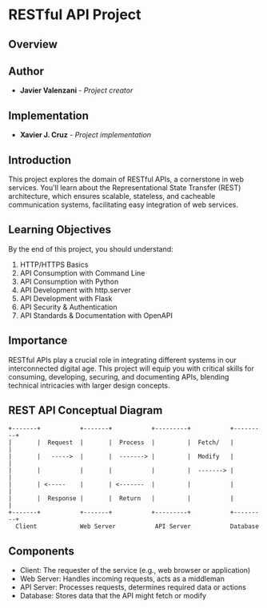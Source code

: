 # RESTful API Project

## Overview

## Author

* **Javier Valenzani** - *Project creator*

## Implementation

* **Xavier J. Cruz** - *Project implementation*

## Introduction
This project explores the domain of RESTful APIs, a cornerstone in web services. You'll learn about the Representational State Transfer (REST) architecture, which ensures scalable, stateless, and cacheable communication systems, facilitating easy integration of web services.

## Learning Objectives
By the end of this project, you should understand:

1. HTTP/HTTPS Basics
2. API Consumption with Command Line
3. API Consumption with Python
4. API Development with http.server
5. API Development with Flask
6. API Security & Authentication
7. API Standards & Documentation with OpenAPI

## Importance
RESTful APIs play a crucial role in integrating different systems in our interconnected digital age. This project will equip you with critical skills for consuming, developing, securing, and documenting APIs, blending technical intricacies with larger design concepts.

## REST API Conceptual Diagram
```
+-------+           +-------+           +---------+           +---------+
|       |  Request  |       |  Process  |         |  Fetch/   |         |
|       |   ----->  |       |  -------> |         |  Modify   |         |
|       |           |       |           |         |  -------> |         |
|       | <-----    |       | <-------  |         |           |         |
|       |  Response |       |  Return   |         |           |         |
+-------+           +-------+           +---------+           +---------+
  Client            Web Server           API Server           Database
```

## Components
- Client: The requester of the service (e.g., web browser or application)
- Web Server: Handles incoming requests, acts as a middleman
- API Server: Processes requests, determines required data or actions
- Database: Stores data that the API might fetch or modify
